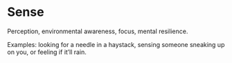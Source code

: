 # Sense

Perception, environmental awareness, focus, mental resilience.

Examples: looking for a needle in a haystack, sensing someone sneaking up on you, or feeling if it’ll rain.
